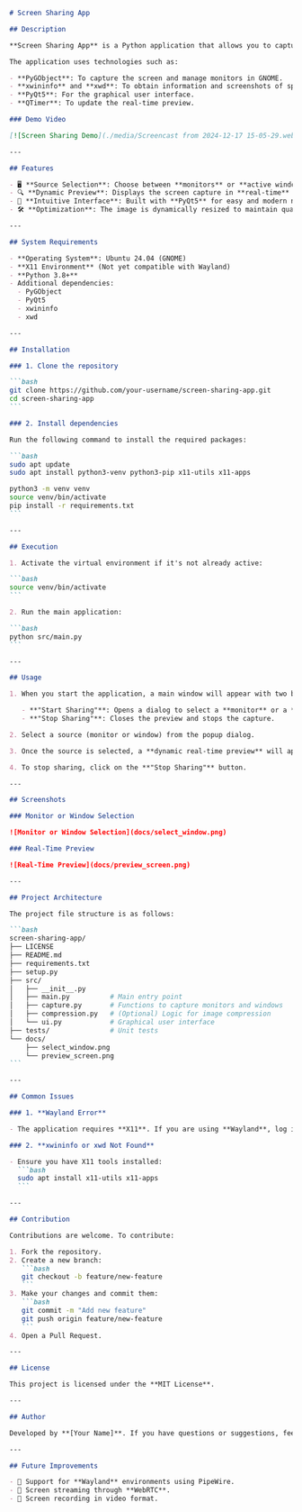 ````markdown
# Screen Sharing App

## Description

**Screen Sharing App** is a Python application that allows you to capture and share your screen on **Ubuntu 24.04** with GNOME. The app lets you select a **monitor** or a **specific window** and provides a **dynamic real-time preview at 720p resolution**, ensuring a high-quality viewing experience.

The application uses technologies such as:

- **PyGObject**: To capture the screen and manage monitors in GNOME.
- **xwininfo** and **xwd**: To obtain information and screenshots of specific windows in X11 systems.
- **PyQt5**: For the graphical user interface.
- **QTimer**: To update the real-time preview.

### Demo Video

[![Screen Sharing Demo](./media/Screencast from 2024-12-17 15-05-29.webm)

---

## Features

- 🖥 **Source Selection**: Choose between **monitors** or **active windows** to share.
- 🔍 **Dynamic Preview**: Displays the screen capture in **real-time** at a resolution of **1280x720 (720p)**.
- 🚀 **Intuitive Interface**: Built with **PyQt5** for easy and modern navigation.
- 🛠 **Optimization**: The image is dynamically resized to maintain quality without losing aspect ratio.

---

## System Requirements

- **Operating System**: Ubuntu 24.04 (GNOME)
- **X11 Environment** (Not yet compatible with Wayland)
- **Python 3.8+**
- Additional dependencies:
  - PyGObject
  - PyQt5
  - xwininfo
  - xwd

---

## Installation

### 1. Clone the repository

```bash
git clone https://github.com/your-username/screen-sharing-app.git
cd screen-sharing-app
```

### 2. Install dependencies

Run the following command to install the required packages:

```bash
sudo apt update
sudo apt install python3-venv python3-pip x11-utils x11-apps

python3 -m venv venv
source venv/bin/activate
pip install -r requirements.txt
```

---

## Execution

1. Activate the virtual environment if it's not already active:

```bash
source venv/bin/activate
```

2. Run the main application:

```bash
python src/main.py
```

---

## Usage

1. When you start the application, a main window will appear with two buttons:

   - **"Start Sharing"**: Opens a dialog to select a **monitor** or a **specific window**.
   - **"Stop Sharing"**: Closes the preview and stops the capture.

2. Select a source (monitor or window) from the popup dialog.

3. Once the source is selected, a **dynamic real-time preview** will appear at **720p resolution**.

4. To stop sharing, click on the **"Stop Sharing"** button.

---

## Screenshots

### Monitor or Window Selection

![Monitor or Window Selection](docs/select_window.png)

### Real-Time Preview

![Real-Time Preview](docs/preview_screen.png)

---

## Project Architecture

The project file structure is as follows:

```bash
screen-sharing-app/
├── LICENSE
├── README.md
├── requirements.txt
├── setup.py
├── src/
│   ├── __init__.py
│   ├── main.py          # Main entry point
│   ├── capture.py       # Functions to capture monitors and windows
│   ├── compression.py   # (Optional) Logic for image compression
│   └── ui.py            # Graphical user interface
├── tests/               # Unit tests
└── docs/
    ├── select_window.png
    └── preview_screen.png
```

---

## Common Issues

### 1. **Wayland Error**

- The application requires **X11**. If you are using **Wayland**, log into **Xorg** from the login screen.

### 2. **xwininfo or xwd Not Found**

- Ensure you have X11 tools installed:
  ```bash
  sudo apt install x11-utils x11-apps
  ```

---

## Contribution

Contributions are welcome. To contribute:

1. Fork the repository.
2. Create a new branch:
   ```bash
   git checkout -b feature/new-feature
   ```
3. Make your changes and commit them:
   ```bash
   git commit -m "Add new feature"
   git push origin feature/new-feature
   ```
4. Open a Pull Request.

---

## License

This project is licensed under the **MIT License**.

---

## Author

Developed by **[Your Name]**. If you have questions or suggestions, feel free to contact me.

---

## Future Improvements

- 🔧 Support for **Wayland** environments using PipeWire.
- 🎥 Screen streaming through **WebRTC**.
- 💾 Screen recording in video format.
````
